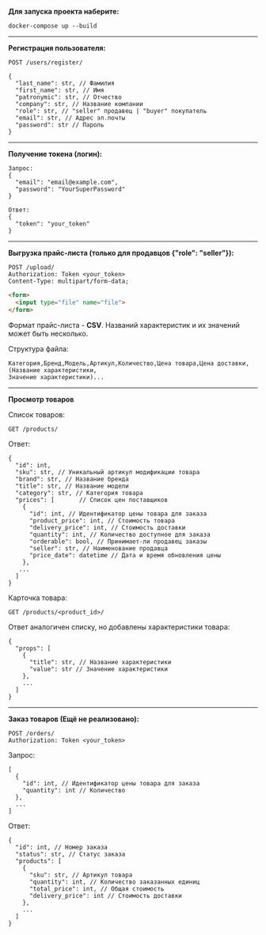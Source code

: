 **Для запуска проекта наберите:**

`docker-compose up --build`
___
**Регистрация пользователя:**

```http request
POST /users/register/
```
```
{
  "last_name": str, // Фамилия
  "first_name": str, // Имя
  "patronymic": str, // Отчество
  "company": str, // Название компании
  "role": str, // "seller" продавец | "buyer" покупатель
  "email": str, // Адрес эл.почты
  "password": str // Пароль
}
```
___
**Получение токена (логин):**
```
Запрос:
{
  "email": "email@example.com",
  "password": "YourSuperPassword"
}

Ответ:
{
  "token": "your_token"
}
```
___
**Выгрузка прайс-листа (только для продавцов {"role": "seller"}):**
```http request
POST /upload/
Authorization: Token <your_token>
Content-Type: multipart/form-data;
```
```html
<form>
  <input type="file" name="file">
</form>

```
Формат прайс-листа - **CSV**.
Названий характеристик и их значений может быть несколько.

Структура файла:
```
Категория,Бренд,Модель,Артикул,Количество,Цена товара,Цена доставки,(Название характеристики,
Значение характеристики)...
```
___
**Просмотр товаров**

Список товаров:
```http request
GET /products/
```
Ответ:
```
{
  "id": int,
  "sku": str, // Уникальный артикул модификации товара
  "brand": str, // Название бренда
  "title": str, // Название модели
  "category": str, // Категория товара
  "prices": [       // Список цен поставщиков
    {
      "id": int, // Идентификатор цены товара для заказа
      "product_price": int, // Стоимость товара
      "delivery_price": int, // Стоимость доставки
      "quantity": int, // Количество доступное для заказа
      "orderable": bool, // Принимает-ли продавец заказы
      "seller": str, // Наименование продавца
      "price_date": datetime // Дата и время обновления цены
    },
   ...
  ]
}
```
Карточка товара:
```http request
GET /products/<product_id>/
```
Ответ аналогичен списку, но добавлены характеристики товара:
```
{
  "props": [
    {
      "title": str, // Название характеристики
      "value": str // Значение характеристики
    },
    ...
  ]
}
```
___
**Заказ товаров (Ещё не реализовано):**
```http request
POST /orders/
Authorization: Token <your_token>
```

Запрос:
```
[
  {
    "id": int, // Идентификатор цены товара для заказа
    "quantity": int // Количество
  },
  ...
]
```
Ответ:
```
{
  "id": int, // Номер заказа
  "status": str, // Статус заказа
  "products": [
    {
      "sku": str, // Артикул товара
      "quantity": int, // Количество заказанных единиц
      "total_price": int, // Общая стоимость
      "delivery_price": int // Стоимость доставки
    },
    ...
  ]
}
```

